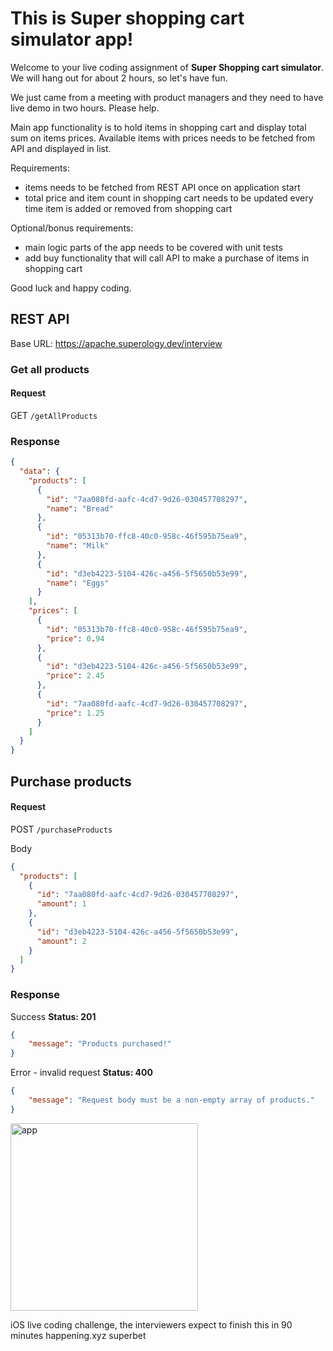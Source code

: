 
# This is **Super shopping cart simulator** app!

Welcome to your live coding assignment of **Super Shopping cart simulator**.
We will hang out for about 2 hours, so let's have fun.

We just came from a meeting with product managers and they need to have live
demo in two hours. Please help.

Main app functionality is to hold items in shopping cart and display total sum on
items prices. Available items with prices needs to be fetched from API and displayed in list.

Requirements:
* items needs to be fetched from REST API once on application start
* total price and item count in shopping cart needs to be updated every time item is added
  or removed from shopping cart

Optional/bonus requirements:
* main logic parts of the app needs to be covered with unit tests
* add buy functionality that will call API to make a purchase of items in shopping cart

Good luck and happy coding.

## REST API
Base URL: https://apache.superology.dev/interview

### Get all products
#### Request
GET `/getAllProducts`

### Response
```json
{
  "data": {
    "products": [
      {
        "id": "7aa080fd-aafc-4cd7-9d26-030457708297",
        "name": "Bread"
      },
      {
        "id": "05313b70-ffc8-40c0-958c-46f595b75ea9",
        "name": "Milk"
      },
      {
        "id": "d3eb4223-5104-426c-a456-5f5650b53e99",
        "name": "Eggs"
      }
    ],
    "prices": [
      {
        "id": "05313b70-ffc8-40c0-958c-46f595b75ea9",
        "price": 0.94
      },
      {
        "id": "d3eb4223-5104-426c-a456-5f5650b53e99",
        "price": 2.45
      },
      {
        "id": "7aa080fd-aafc-4cd7-9d26-030457708297",
        "price": 1.25
      }
    ]
  }
}
```

## Purchase products

#### Request

POST `/purchaseProducts`

Body
```json
{
  "products": [
    {
      "id": "7aa080fd-aafc-4cd7-9d26-030457708297",
      "amount": 1
    },
    {
      "id": "d3eb4223-5104-426c-a456-5f5650b53e99",
      "amount": 2
    }
  ]
}
```

### Response
Success
**Status: 201**
  ```json
  {
      "message": "Products purchased!"
  }
  ```
Error - invalid request
**Status: 400**
  ```json
  {
      "message": "Request body must be a non-empty array of products."
  }
  ```

<img src="https://github.com/superology-ios/shopping-cart-interview/assets/97449072/e507bcdd-f94b-437a-9aea-5e91d493bd9a" alt="app" width="300">

iOS live coding challenge, the interviewers expect to finish this in 90 minutes
happening.xyz
superbet 
